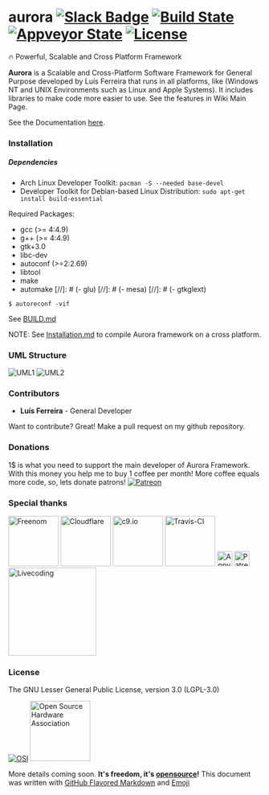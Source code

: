 # aurora [![Slack Badge](https://img.shields.io/badge/chat-aurora%20slack-blue.svg?style=flat-square)](https://aurorafw-slack.herokuapp.com/) [![Build State](https://img.shields.io/travis/aurora-fw/aurora.svg?style=flat-square)](https://travis-ci.org/aurora-fw/aurora) [![Appveyor State](https://img.shields.io/appveyor/ci/ljmf00/aurora.svg?style=flat-square&label=appveyor)](https://ci.appveyor.com/project/ljmf00/aurora) [![License](https://img.shields.io/badge/License-LGPL_v3.0-lightgrey.svg?style=flat-square)](https://www.gnu.org/licenses/lgpl.txt)
:fire: Powerful, Scalable and Cross Platform Framework

**Aurora** is a Scalable and Cross-Platform Software Framework for General Purpose developed by Luís Ferreira that runs in all platforms, like (Windows NT and UNIX Environments such as Linux and Apple Systems). It includes libraries to make code more easier to use. See the features in Wiki Main Page.

See the Documentation [here](https://github.com/ljmf00/aurora/wiki).

### Installation
##### Dependencies
* Arch Linux Developer Toolkit: ```pacman -S --needed base-devel```
* Developer Toolkit for Debian-based Linux Distribution: ```sudo apt-get install build-essential```

Required Packages:
- gcc (>= 4:4.9)
- g++ (>= 4:4.9)
- gtk+3.0
- libc-dev
- autoconf (>=2:2.69)
- libtool
- make
- automake
[//]: # (- glu)
[//]: # (- mesa)
[//]: # (- gtkglext)

```
$ autoreconf -vif
```
See [BUILD.md](build/BUILD.md)

NOTE: See [Installation.md](Installation.md) to compile Aurora framework on a cross platform.

### UML Structure
![UML1](https://raw.githubusercontent.com/aurora-fw/docs/master/Core/Resources/UML_Structure-Framework.png "Aurora Class Structure - UML")
![UML2](https://raw.githubusercontent.com/aurora-fw/docs/master/Core/Resources/UML_Modules-Structure.png "Aurora Modules Structure - UML")

### Contributors
 - **Luís Ferreira** - General Developer

Want to contribute? Great! Make a pull request on my github repository.

### Donations
1$ is what you need to support the main developer of Aurora Framework. With this money you help me to buy 1 coffee per month! More coffee equals more code, so, lets donate patrons!
[![Patreon](https://www.partiallyexaminedlife.com/wp-content/uploads/patreon_logo.png "Patreon Page")](https://www.patreon.com/ljmf00)

### Special thanks

[<img src="http://www.freenom.com/images.v2/logo.png" alt="Freenom" width="100">](http://www.freenom.com/) [<img src="https://upload.wikimedia.org/wikipedia/commons/6/61/Cloudflare-logo-horizontal.png" alt="Cloudflare" width="100">](https://www.cloudflare.com/) [<img src="http://dka575ofm4ao0.cloudfront.net/pages-transactional_logos/retina/8389/vz1XuNqHTyfO4YsqI3f2" alt="c9.io" width="100">](https://c9.io/) [<img src="https://cdn.travis-ci.com/images/logos/TravisCI-Full-Color-7f5db09495c8b09c21cb678c4de18d21.png" alt="Travis-CI" width="100">](https://travis-ci.org/) [<img src="https://www.appveyor.com/assets/images/appveyor-logo-256.png" alt="Appveyor" width="30">](https://ci.appveyor.com/) [<img src="http://www.comixlaunch.com/wp-content/uploads/2016/08/patreon-logo-05-2.jpg" alt="Patreon" width="30">](https://www.patreon.com/) [<img src="https://tools.livecoding.tv/downloads/livecodingLogo.png" alt="Livecoding" width="175">](https://www.livecoding.tv/)

### License
The GNU Lesser General Public License, version 3.0 (LGPL-3.0)

[![OSI](https://opensource.org/files/osi_logo_100X133_90ppi_0.png "Open Source Initiative")](https://opensource.org/) [<img src="https://upload.wikimedia.org/wikipedia/commons/thumb/f/fd/Open-source-hardware-logo.svg/512px-Open-source-hardware-logo.svg.png" alt="Open Source Hardware Association" width="120">](http://www.oshwa.org/ "Open Source Hardware Association")

More details coming soon. **It's freedom, it's [opensource](https://opensource.org/)!**
This document was written with [GitHub Flavored Markdown](https://guides.github.com/features/mastering-markdown/) and [Emoji](http://www.emoji-cheat-sheet.com/)
